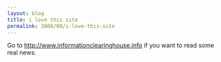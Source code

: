 ```yaml
---
layout: blog
title: i love this site
permalink: 2008/08/i-love-this-site
---
```


<p>Go to <a href="http://www.informationclearinghouse.info" title="http://www.informationclearinghouse.info">http://www.informationclearinghouse.info</a> if you want to read some real news.</p>
